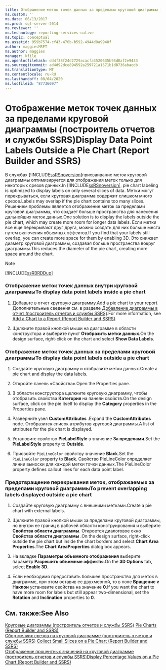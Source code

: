 ```yaml
---
title: Отображение меток точек данных за пределами круговой диаграммы (построитель отчетов и службы SSRS) | Документы Майкрософт
ms.custom: ''
ms.date: 06/13/2017
ms.prod: sql-server-2014
ms.reviewer: ''
ms.technology: reporting-services-native
ms.topic: conceptual
ms.assetid: 959b7574-cf43-470b-b592-4944d8a9948f
author: maggiesMSFT
ms.author: maggies
manager: kfile
ms.openlocfilehash: dd4f38f24d2729acacfa3520635b93d8af2e9433
ms.sourcegitcommit: ad4d92dce894592a259721a1571b1d8736abacdb
ms.translationtype: MT
ms.contentlocale: ru-RU
ms.lasthandoff: 08/04/2020
ms.locfileid: "87736097"
---
```

# <a name="display-data-point-labels-outside-a-pie-chart-report-builder-and-ssrs"></a><span data-ttu-id="fdb88-102">Отображение меток точек данных за пределами круговой диаграммы (построитель отчетов и службы SSRS)</span><span class="sxs-lookup"><span data-stu-id="fdb88-102">Display Data Point Labels Outside a Pie Chart (Report Builder and SSRS)</span></span>
  <span data-ttu-id="fdb88-103">В службах [!INCLUDE[ssRSnoversion](../../includes/ssrsnoversion-md.md)]присваивание меток круговой диаграммы оптимизируется для отображения меток только для некоторых срезов данных.</span><span class="sxs-lookup"><span data-stu-id="fdb88-103">In [!INCLUDE[ssRSnoversion](../../includes/ssrsnoversion-md.md)], pie chart labeling is optimized to display labels on only several slices of data.</span></span> <span data-ttu-id="fdb88-104">Метки могут перекрываться, если круговая диаграмма содержит слишком много срезов.</span><span class="sxs-lookup"><span data-stu-id="fdb88-104">Labels may overlap if the pie chart contains too many slices.</span></span> <span data-ttu-id="fdb88-105">Решением проблемы является отображение меток за пределами круговой диаграммы, что создает больше пространства для нанесения дальнейших меток данных.</span><span class="sxs-lookup"><span data-stu-id="fdb88-105">One solution is to display the labels outside the pie chart, which may create more room for longer data labels.</span></span> <span data-ttu-id="fdb88-106">Если метки все еще перекрывают друг друга, можно создать для них больше места путем включения объемных эффектов.</span><span class="sxs-lookup"><span data-stu-id="fdb88-106">If you find that your labels still overlap, you can create more space for them by enabling 3D.</span></span> <span data-ttu-id="fdb88-107">Это снижает диаметр круговой диаграммы, создавая больше пространства вокруг диаграммы.</span><span class="sxs-lookup"><span data-stu-id="fdb88-107">This reduces the diameter of the pie chart, creating more space around the chart.</span></span>  
  
> [!NOTE]  
>  [!INCLUDE[ssRBRDDup](../../includes/ssrbrddup-md.md)]  
  
### <a name="to-display-data-point-labels-inside-a-pie-chart"></a><span data-ttu-id="fdb88-108">Отображение меток точек данных внутри круговой диаграммы</span><span class="sxs-lookup"><span data-stu-id="fdb88-108">To display data point labels inside a pie chart</span></span>  
  
1.  <span data-ttu-id="fdb88-109">Добавьте в отчет круговую диаграмму.</span><span class="sxs-lookup"><span data-stu-id="fdb88-109">Add a pie chart to your report.</span></span> <span data-ttu-id="fdb88-110">Дополнительные сведения см. в разделе [Добавление диаграммы в отчет (построитель отчетов и службы SSRS)](add-a-chart-to-a-report-report-builder-and-ssrs.md).</span><span class="sxs-lookup"><span data-stu-id="fdb88-110">For more information, see [Add a Chart to a Report &#40;Report Builder and SSRS&#41;](add-a-chart-to-a-report-report-builder-and-ssrs.md).</span></span>  
  
2.  <span data-ttu-id="fdb88-111">Щелкните правой кнопкой мыши на диаграмме в области конструктора и выберите пункт **Отобразить метки данных**.</span><span class="sxs-lookup"><span data-stu-id="fdb88-111">On the design surface, right-click on the chart and select **Show Data Labels**.</span></span>  
  
### <a name="to-display-data-point-labels-outside-a-pie-chart"></a><span data-ttu-id="fdb88-112">Отображение меток точек данных за пределами круговой диаграммы</span><span class="sxs-lookup"><span data-stu-id="fdb88-112">To display data point labels outside a pie chart</span></span>  
  
1.  <span data-ttu-id="fdb88-113">Создайте круговую диаграмму и отобразите метки данных.</span><span class="sxs-lookup"><span data-stu-id="fdb88-113">Create a pie chart and display the data labels.</span></span>  
  
2.  <span data-ttu-id="fdb88-114">Откройте панель «Свойства».</span><span class="sxs-lookup"><span data-stu-id="fdb88-114">Open the Properties pane.</span></span>  
  
3.  <span data-ttu-id="fdb88-115">В области конструктора щелкните круговую диаграмму, чтобы отобразить свойства **Категория** на панели свойств.</span><span class="sxs-lookup"><span data-stu-id="fdb88-115">On the design surface, click on the pie itself to display the **Category** properties in the Properties pane.</span></span>  
  
4.  <span data-ttu-id="fdb88-116">Разверните узел **CustomAttributes** .</span><span class="sxs-lookup"><span data-stu-id="fdb88-116">Expand the **CustomAttributes** node.</span></span> <span data-ttu-id="fdb88-117">Отобразится список атрибутов круговой диаграммы.</span><span class="sxs-lookup"><span data-stu-id="fdb88-117">A list of attributes for the pie chart is displayed.</span></span>  
  
5.  <span data-ttu-id="fdb88-118">Установите свойство **PieLabelStyle** в значение **За пределами**.</span><span class="sxs-lookup"><span data-stu-id="fdb88-118">Set the **PieLabelStyle** property to **Outside**.</span></span>  
  
6.  <span data-ttu-id="fdb88-119">Присвойте `PieLineColor` свойству значение **Black**.</span><span class="sxs-lookup"><span data-stu-id="fdb88-119">Set the `PieLineColor` property to **Black**.</span></span> <span data-ttu-id="fdb88-120">Свойство PieLineColor определяет линии выноски для каждой метки точки данных.</span><span class="sxs-lookup"><span data-stu-id="fdb88-120">The PieLineColor property defines callout lines for each data point label.</span></span>  
  
### <a name="to-prevent-overlapping-labels-displayed-outside-a-pie-chart"></a><span data-ttu-id="fdb88-121">Предотвращение перекрывания меток, отображаемых за пределами круговой диаграммы</span><span class="sxs-lookup"><span data-stu-id="fdb88-121">To prevent overlapping labels displayed outside a pie chart</span></span>  
  
1.  <span data-ttu-id="fdb88-122">Создайте круговую диаграмму с внешними метками.</span><span class="sxs-lookup"><span data-stu-id="fdb88-122">Create a pie chart with external labels.</span></span>  
  
2.  <span data-ttu-id="fdb88-123">Щелкните правой кнопкой мыши за пределами круговой диаграммы, но внутри ее границ в рабочей области конструирования и выберите **Свойства области диаграммы**. Откроется диалоговое окно **Свойства области диаграммы** .</span><span class="sxs-lookup"><span data-stu-id="fdb88-123">On the design surface, right-click outside the pie chart but inside the chart borders and select **Chart Area Properties**.The **Chart AreaProperties** dialog box appears.</span></span>  
  
3.  <span data-ttu-id="fdb88-124">На вкладке **Параметры объемного отображения** выберите параметр **Разрешить объемные эффекты**.</span><span class="sxs-lookup"><span data-stu-id="fdb88-124">On the **3D Options** tab, select **Enable 3D**.</span></span>  
  
4.  <span data-ttu-id="fdb88-125">Если необходимо предоставить большее пространство для меток в диаграмме, при этом оставив ее двухмерной, то в поле **Вращение** и **Наклон** установите свойства на значение **0**.</span><span class="sxs-lookup"><span data-stu-id="fdb88-125">If you want the chart to have more room for labels but still appear two-dimensional, set the **Rotation** and **Inclination** properties to **0**.</span></span>  
  
## <a name="see-also"></a><span data-ttu-id="fdb88-126">См. также:</span><span class="sxs-lookup"><span data-stu-id="fdb88-126">See Also</span></span>  
 <span data-ttu-id="fdb88-127">[Круговые диаграммы (построитель отчетов и службы SSRS)](charts-report-builder-and-ssrs.md) </span><span class="sxs-lookup"><span data-stu-id="fdb88-127">[Pie Charts &#40;Report Builder and SSRS&#41;](charts-report-builder-and-ssrs.md) </span></span>  
 <span data-ttu-id="fdb88-128">[Сбор мелких срезов на круговой диаграмме (построитель отчетов и службы SSRS)](collect-small-slices-on-a-pie-chart-report-builder-and-ssrs.md) </span><span class="sxs-lookup"><span data-stu-id="fdb88-128">[Collect Small Slices on a Pie Chart &#40;Report Builder and SSRS&#41;](collect-small-slices-on-a-pie-chart-report-builder-and-ssrs.md) </span></span>  
 [<span data-ttu-id="fdb88-129">Отображение процентных значений на круговой диаграмме (построитель отчетов и службы SSRS)</span><span class="sxs-lookup"><span data-stu-id="fdb88-129">Display Percentage Values on a Pie Chart &#40;Report Builder and SSRS&#41;</span></span>](display-percentage-values-on-a-pie-chart-report-builder-and-ssrs.md)  
  
  
